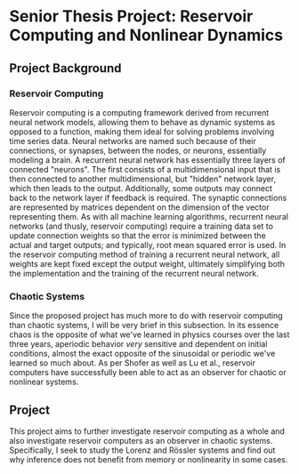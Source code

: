 # Senior Thesis Project: Reservoir Computing and Nonlinear Dynamics
## Project Background
### Reservoir Computing
Reservoir computing is a computing framework derived from recurrent neural network models, allowing them to behave as dynamic systems as opposed to a function, making them ideal for solving problems involving time series data. Neural networks are named such because of their connections, or synapses, between the nodes, or neurons, essentially modeling a brain. A recurrent neural network has essentially three layers of connected "neurons". The first consists of a multidimensional input that is then connected to another multidimensional, but "hidden" network layer, which then leads to the output. Additionally, some outputs may connect back to the network layer if feedback is required. The synaptic connections are represented by matrices dependent on the dimension of the vector representing them. As with all machine learning algorithms, recurrent neural networks (and thusly, reservoir computing) require a training data set to update connection weights so that the error is minimized between the actual and target outputs; and typically, root mean squared error is used. In the reservoir computing method of training a recurrent neural network, all weights are kept fixed except the output weight, ultimately simplifying both the implementation and the training of the recurrent neural network.
### Chaotic Systems
Since the proposed project has much more to do with reservoir computing than chaotic systems, I will be very brief in this subsection. In its essence chaos is the opposite of what we've learned in physics courses over the last three years, aperiodic behavior _very_ sensitive and dependent on initial conditions, almost the exact opposite of the sinusoidal or periodic we've learned so much about. As per Shofer as well as Lu et al., reservoir computers have successfully been able to act as an observer for chaotic or nonlinear systems.
## Project
This project aims to further investigate reservoir computing as a whole and also investigate reservoir computers as an observer in chaotic systems. Specifically, I seek to study the Lorenz and Rössler systems and find out why inference does not benefit from memory or nonlinearity in some cases.
